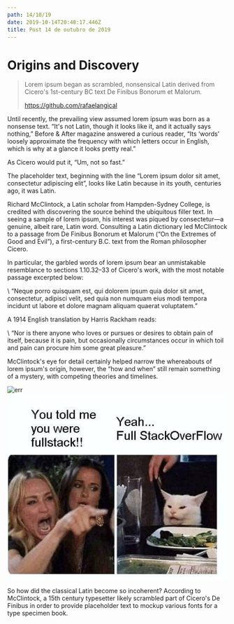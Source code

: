 ```yaml
---
path: 14/10/19
date: 2019-10-14T20:48:17.446Z
title: Post 14 de outubro de 2019
---
```



# Origins and Discovery



> Lorem ipsum began as scrambled, nonsensical Latin derived from Cicero's 1st-century BC text De Finibus Bonorum et Malorum.
>
>
>
> <https://github.com/rafaelangical>
>
>



Until recently, the prevailing view assumed lorem ipsum was born as a nonsense text. “It's not Latin, though it looks like it, and it actually says nothing,” Before & After magazine answered a curious reader, “Its ‘words’ loosely approximate the frequency with which letters occur in English, which is why at a glance it looks pretty real.”



As Cicero would put it, “Um, not so fast.”



The placeholder text, beginning with the line “Lorem ipsum dolor sit amet, consectetur adipiscing elit”, looks like Latin because in its youth, centuries ago, it was Latin.



Richard McClintock, a Latin scholar from Hampden-Sydney College, is credited with discovering the source behind the ubiquitous filler text. In seeing a sample of lorem ipsum, his interest was piqued by consectetur—a genuine, albeit rare, Latin word. Consulting a Latin dictionary led McClintock to a passage from De Finibus Bonorum et Malorum (“On the Extremes of Good and Evil”), a first-century B.C. text from the Roman philosopher Cicero.



In particular, the garbled words of lorem ipsum bear an unmistakable resemblance to sections 1.10.32–33 of Cicero's work, with the most notable passage excerpted below:



\    “Neque porro quisquam est, qui dolorem ipsum quia dolor sit amet, consectetur, adipisci velit, sed quia non numquam eius modi tempora incidunt ut labore et dolore magnam aliquam quaerat voluptatem.”



A 1914 English translation by Harris Rackham reads:



\    “Nor is there anyone who loves or pursues or desires to obtain pain of itself, because it is pain, but occasionally circumstances occur in which toil and pain can procure him some great pleasure.”



McClintock's eye for detail certainly helped narrow the whereabouts of lorem ipsum's origin, however, the “how and when” still remain something of a mystery, with competing theories and timelines.



![err](/assets/fullstack.jpeg "image")
![err](./../assets/fullstack.jpeg "image") 


So how did the classical Latin become so incoherent? According to McClintock, a 15th century typesetter likely scrambled part of Cicero's De Finibus in order to provide placeholder text to mockup various fonts for a type specimen book.
